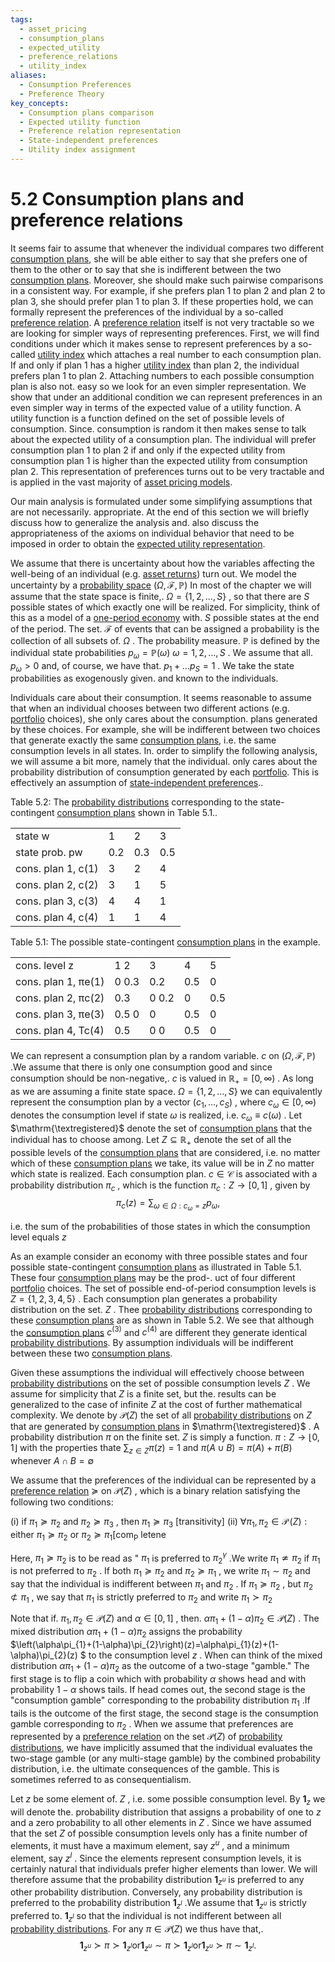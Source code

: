 ```yaml
---
tags:
  - asset_pricing
  - consumption_plans
  - expected_utility
  - preference_relations
  - utility_index
aliases:
  - Consumption Preferences
  - Preference Theory
key_concepts:
  - Consumption plans comparison
  - Expected utility function
  - Preference relation representation
  - State-independent preferences
  - Utility index assignment
---
```


# 5.2 Consumption plans and preference relations  

It seems fair to assume that whenever the individual compares two different [consumption plans](Exercises.md), she will be able either to say that she prefers one of them to the other or to say that she is indifferent between the two [consumption plans](Exercises.md). Moreover, she should make such pairwise comparisons in a consistent way. For example, if she prefers plan 1 to plan 2 and plan 2 to plan 3, she should prefer plan 1 to plan 3. If these properties hold, we can formally represent the preferences of the individual by a so-called [preference relation](Utility%20Indices.md). A [preference relation](Utility%20Indices.md) itself is not very tractable so we are looking for simpler ways of representing preferences. First, we will find conditions under which it makes sense to represent preferences by a so-called [utility index](Utility%20Indices.md) which attaches a real number to each consumption plan. If and only if plan 1 has a higher [utility index](Utility%20Indices.md) than plan 2, the individual prefers plan 1 to plan 2. Attaching numbers to each possible consumption plan is also not. easy so we look for an even simpler representation. We show that under an additional condition we can represent preferences in an even simpler way in terms of the expected value of a utility function. A utility function is a function defined on the set of possible levels of consumption. Since. consumption is random it then makes sense to talk about the expected utility of a consumption plan. The individual will prefer consumption plan 1 to plan 2 if and only if the expected utility from consumption plan 1 is higher than the expected utility from consumption plan 2. This representation of preferences turns out to be very tractable and is applied in the vast majority of [asset pricing models](../../../Financial%20Engineering/Financial%20Mathematics%20Course.md).  

Our main analysis is formulated under some simplifying assumptions that are not necessarily. appropriate. At the end of this section we will briefly discuss how to generalize the analysis and. also discuss the appropriateness of the axioms on individual behavior that need to be imposed in order to obtain the [expected utility representation](Preferences%20for%20Multi-Date%20Consumption%20Plans.md).  

We assume that there is uncertainty about how the variables affecting the well-being of an individual (e.g. [asset returns](../Chapter%201%20-%20Introduction%20and%20Overview/Some%20Stylized%20Empirical%20Facts%20About%20Asset%20Retur.md)) turn out. We model the uncertainty by a [probability space](../Chapter%202%20-%20Uncertainty,%20Information,%20and%20Stochastic%20Processes/Uncertainty%20Information%20and%20Stochastic%20Processes.md) $\left(\Omega,\mathcal{F},\mathbb{P}\right)$ In most of the chapter we will assume that the state space is finite,. $\Omega=\{1,2,\dots,S\}$ , so that there are $S$ possible states of which exactly one will be realized. For simplicity, think of this as a model of a [one-period economy](Exercises.md) with. $S$ possible states at the end of the period. The set. $\mathcal{F}$ of events that can be assigned a probability is the collection of all subsets of. $\Omega$ . The probability measure. $\mathbb{P}$ is defined by the individual state probabilities $p_{\omega}=\mathbb{P}(\omega)$ $\omega=1,2,\ldots,S$ . We assume that all. $p_{\omega}>0$ and, of course, we have that. $p_{1}+\ldots p_{S}=1$ . We take the state probabilities as exogenously given. and known to the individuals.  

Individuals care about their consumption. It seems reasonable to assume that when an individual chooses between two different actions (e.g. [portfolio](../../../Advanced%20Investments/An%20Asset%20Allocation%20Primer.md) choices), she only cares about the consumption. plans generated by these choices. For example, she will be indifferent between two choices that generate exactly the same [consumption plans](Exercises.md), i.e. the same consumption levels in all states. In. order to simplify the following analysis, we will assume a bit more, namely that the individual. only cares about the probability distribution of consumption generated by each [portfolio](../../../Advanced%20Investments/An%20Asset%20Allocation%20Primer.md). This is effectively an assumption of [state-independent preferences](.md)..  

Table 5.2: The [probability distributions](Exercises.md) corresponding to the state-contingent [consumption plans](Exercises.md) shown in Table 5.1..   


<html><body><table><tr><td>state w</td><td>1</td><td>2</td><td>3</td></tr><tr><td>state prob. pw</td><td>0.2</td><td>0.3</td><td>0.5</td></tr><tr><td>cons. plan 1, c(1)</td><td>3</td><td>2</td><td>4</td></tr><tr><td>cons. plan 2, c(2)</td><td>3</td><td>1</td><td>5</td></tr><tr><td>cons. plan 3, c(3)</td><td>4</td><td>4</td><td>1</td></tr><tr><td>cons. plan 4, c(4)</td><td>1</td><td>1</td><td>4</td></tr></table></body></html>  

Table 5.1: The possible state-contingent [consumption plans](Exercises.md) in the example.   


<html><body><table><tr><td>cons. level z</td><td>1 2</td><td>3</td><td>4</td><td>5</td></tr><tr><td>cons. plan 1, πe(1)</td><td>0 0.3</td><td>0.2</td><td>0.5</td><td>0</td></tr><tr><td>cons. plan 2, πc(2)</td><td>0.3</td><td>0 0.2</td><td>0</td><td>0.5</td></tr><tr><td>cons. plan 3, πe(3)</td><td>0.5 0</td><td>0</td><td>0.5</td><td>0</td></tr><tr><td>cons. plan 4, Tc(4)</td><td>0.5</td><td>0 0</td><td>0.5</td><td>0</td></tr></table></body></html>  

We can represent a consumption plan by a random variable. $c$ on $\left(\Omega,\mathcal{F},\mathbb{P}\right)$ .We assume that there is only one consumption good and since consumption should be non-negative,. $c$ is valued in $\mathbb{R}_{+}=[0,\infty)$ . As long as we are assuming a finite state space. $\Omega=\{1,2,\dots,S\}$ we can equivalently represent the consumption plan by a vector $\left(c_{1},\dots,c_{S}\right)$ , where $c_{\omega}\in[0,\infty)$ denotes the consumption level if state $\omega$ is realized, i.e. $c_{\omega}\equiv c(\omega)$ . Let $\mathrm{\textregistered}$ denote the set of [consumption plans](Exercises.md) that the individual has to choose among. Let $Z\subseteq\mathbb{R}_{+}$ denote the set of all the possible levels of the [consumption plans](Exercises.md) that are considered, i.e. no matter which of these [consumption plans](Exercises.md) we take, its value will be in $Z$ no matter which state is realized. Each consumption plan. $c\in\mathcal{C}$ is associated with a probability distribution $\pi_{c}$ , which is the function $\pi_{c}:Z\to[0,1]$ , given by  
$$
\pi_{c}(z)=\sum_{\omega\in\Omega:c_{\omega}=z}p_{\omega},
$$  

i.e. the sum of the probabilities of those states in which the consumption level equals $z$  

As an example consider an economy with three possible states and four possible state-contingent [consumption plans](Exercises.md) as illustrated in Table 5.1. These four [consumption plans](Exercises.md) may be the prod-. uct of four different [portfolio](../../../Advanced%20Investments/An%20Asset%20Allocation%20Primer.md) choices. The set of possible end-of-period consumption levels is $Z=\{1,2,3,4,5\}$ . Each consumption plan generates a probability distribution on the set. $Z$ . Thee [probability distributions](Exercises.md) corresponding to these [consumption plans](Exercises.md) are as shown in Table 5.2. We see that although the [consumption plans](Exercises.md) $c^{(3)}$ and $c^{(4)}$ are different they generate identical [probability distributions](Exercises.md). By assumption individuals will be indifferent between these two [consumption plans](Exercises.md).  

Given these assumptions the individual will effectively choose between [probability distributions](Exercises.md) on the set of possible consumption levels $Z$ . We assume for simplicity that $Z$ is a finite set, but the. results can be generalized to the case of infinite $Z$ at the cost of further mathematical complexity. We denote by $\mathcal{P}(Z)$ the set of all [probability distributions](Exercises.md) on $Z$ that are generated by [consumption plans](Exercises.md) in $\mathrm{\textregistered}$ . A probability distribution $\pi$ on the finite set. $Z$ is simply a function. $\pi:Z\to\lfloor0,1\rfloor$ with the properties thate $\textstyle\sum_{z\in Z}\pi(z)=1$ and $\pi(A\cup B)=\pi(A)+\pi(B)$ whenever $A\cap B=\emptyset$  

We assume that the preferences of the individual can be represented by a [preference relation](Utility%20Indices.md) $\succeq$ on $\mathcal{P}(Z)$ , which is a binary relation satisfying the following two conditions:  

(i) if $\pi_{1}\succeq\pi_{2}$ and $\pi_{2}\succeq\pi_{3}$ , then $\pi_{1}\succeq\pi_{3}$ [transitivity] (ii) $\forall\pi_{1},\pi_{2}\in\operatorname{\mathcal{P}}(Z):{\mathrm{either~}}\pi_{1}\succeq\pi_{2}{\mathrm{~or~}}\pi_{2}\succeq\pi_{1}[{\mathrm{com}}_{\operatorname{P}}$ letene  

Here, $\pi_{1}\succeq\pi_{2}$ is to be read as " $\pi_{1}$ is preferred to $\pi{_2}^{\gamma}$ .We write $\pi_{1}\nsimeq\pi_{2}$ if $\pi_{1}$ is not preferred to $\pi_{2}$ . If both $\pi_{1}\succeq\pi_{2}$ and $\pi_{2}\succeq\pi_{1}$ , we write $\pi_{1}\sim\pi_{2}$ and say that the individual is indifferent between $\pi_{1}$ and $\pi_{2}$ . If $\pi_{1}\succeq\pi_{2}$ , but $\pi_{2}\not\subset\pi_{1}$ , we say that $\pi_{1}$ is strictly preferred to $\pi_{2}$ and write $\pi_{1}\succ\pi_{2}$  

Note that if. $\pi_{1},\pi_{2}\in\mathcal{P}(Z)$ and $\alpha\in[0,1]$ , then. $\alpha\pi_{1}+(1-\alpha)\pi_{2}\in\mathcal{P}(Z)$ . The mixed distribution $\alpha\pi_{1}+(1-\alpha)\pi_{2}$ assigns the probability $\left(\alpha\pi_{1}+(1-\alpha)\pi_{2}\right)(z)=\alpha\pi_{1}(z)+(1-\alpha)\pi_{2}(z) $ to the consumption level $z$ . When can think of the mixed distribution $\alpha\pi_{1}+(1-\alpha)\pi_{2}$ as the outcome of a two-stage "gamble." The first stage is to flip a coin which with probability $\alpha$ shows head and with probability $1-\alpha$ shows tails. If head comes out, the second stage is the "consumption gamble" corresponding to the probability distribution $\pi_{1}$ .If tails is the outcome of the first stage, the second stage is the consumption gamble corresponding to $\pi_{2}$ . When we assume that preferences are represented by a [preference relation](Utility%20Indices.md) on the set $\mathcal{P}(Z)$ of [probability distributions](Exercises.md), we have implicitly assumed that the individual evaluates the two-stage gamble (or any multi-stage gamble) by the combined probability distribution, i.e. the ultimate consequences of the gamble. This is sometimes referred to as consequentialism.  

Let $z$ be some element of. $Z$ , i.e. some possible consumption level. By $\mathbf{1}_{z}$ we will denote the. probability distribution that assigns a probability of one to $z$ and a zero probability to all other elements in $Z$ . Since we have assumed that the set $Z$ of possible consumption levels only has a finite number of elements, it must have a maximum element, say $z^{u}$ , and a minimum element, say $z^{l}$ . Since the elements represent consumption levels, it is certainly natural that individuals prefer higher elements than lower. We will therefore assume that the probability distribution $\mathbf{1}_{z^{u}}$ is preferred to any other probability distribution. Conversely, any probability distribution is preferred to the probability distribution $\mathbf{1}_{z^{l}}$ .We assume that $\mathbf{1}_{z^{u}}$ is strictly preferred to. $\mathbf{1}_{z^{l}}$ so that the individual is not indifferent between all [probability distributions](Exercises.md). For any $\pi\in{\mathcal{P}}(Z)$ we thus have that,.  
$$
\mathbf{1}_{z^{u}}\succ\pi\succ\mathbf{1}_{z^{l}}\mathrm{or}\mathbf{1}_{z^{u}}\sim\pi\succ\mathbf{1}_{z^{l}}\mathrm{or}\mathbf{1}_{z^{u}}\succ\pi\sim\mathbf{1}_{z^{l}}.
$$  
